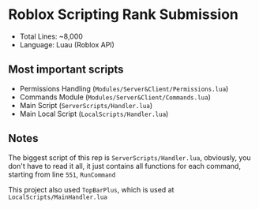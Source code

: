 # Roblox Scripting Rank Submission

- Total Lines: ~8,000
- Language: Luau (Roblox API)

## Most important scripts
- Permissions Handling (`Modules/Server&Client/Permissions.lua`)
- Commands Module (`Modules/Server&Client/Commands.lua`)
- Main Script (`ServerScripts/Handler.lua`)
- Main Local Script (`LocalScripts/Handler.lua`)

## Notes
The biggest script of this rep is `ServerScripts/Handler.lua`, obviously, you don't have to read it all, it just contains all functions for each command, starting from line `551`, `RunCommand`

This project also used `TopBarPlus`, which is used at `LocalScripts/MainHandler.lua`
